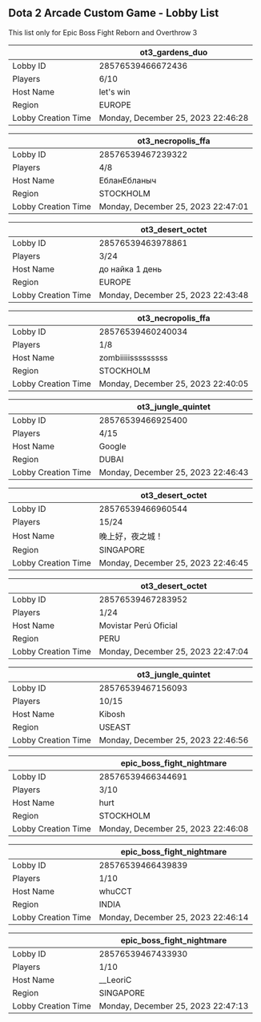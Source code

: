 ## Dota 2 Arcade Custom Game - Lobby List

This list only for Epic Boss Fight Reborn and Overthrow 3

|  | ot3_gardens_duo |
| ------ | ------ |
| Lobby ID | 28576539466672436 |
| Players | 6/10 |
| Host Name | let's win |
| Region | EUROPE |
| Lobby Creation Time | Monday, December 25, 2023 22:46:28 |


|  | ot3_necropolis_ffa |
| ------ | ------ |
| Lobby ID | 28576539467239322 |
| Players | 4/8 |
| Host Name | ЕбланЕбланыч |
| Region | STOCKHOLM |
| Lobby Creation Time | Monday, December 25, 2023 22:47:01 |


|  | ot3_desert_octet |
| ------ | ------ |
| Lobby ID | 28576539463978861 |
| Players | 3/24 |
| Host Name | до найка 1 день |
| Region | EUROPE |
| Lobby Creation Time | Monday, December 25, 2023 22:43:48 |


|  | ot3_necropolis_ffa |
| ------ | ------ |
| Lobby ID | 28576539460240034 |
| Players | 1/8 |
| Host Name | zombiiiiisssssssss |
| Region | STOCKHOLM |
| Lobby Creation Time | Monday, December 25, 2023 22:40:05 |


|  | ot3_jungle_quintet |
| ------ | ------ |
| Lobby ID | 28576539466925400 |
| Players | 4/15 |
| Host Name | Google |
| Region | DUBAI |
| Lobby Creation Time | Monday, December 25, 2023 22:46:43 |


|  | ot3_desert_octet |
| ------ | ------ |
| Lobby ID | 28576539466960544 |
| Players | 15/24 |
| Host Name | 晚上好，夜之城！ |
| Region | SINGAPORE |
| Lobby Creation Time | Monday, December 25, 2023 22:46:45 |


|  | ot3_desert_octet |
| ------ | ------ |
| Lobby ID | 28576539467283952 |
| Players | 1/24 |
| Host Name | Movistar Perú Oficial |
| Region | PERU |
| Lobby Creation Time | Monday, December 25, 2023 22:47:04 |


|  | ot3_jungle_quintet |
| ------ | ------ |
| Lobby ID | 28576539467156093 |
| Players | 10/15 |
| Host Name | Kibosh |
| Region | USEAST |
| Lobby Creation Time | Monday, December 25, 2023 22:46:56 |


|  | epic_boss_fight_nightmare |
| ------ | ------ |
| Lobby ID | 28576539466344691 |
| Players | 3/10 |
| Host Name | hurt |
| Region | STOCKHOLM |
| Lobby Creation Time | Monday, December 25, 2023 22:46:08 |


|  | epic_boss_fight_nightmare |
| ------ | ------ |
| Lobby ID | 28576539466439839 |
| Players | 1/10 |
| Host Name | whuCCT |
| Region | INDIA |
| Lobby Creation Time | Monday, December 25, 2023 22:46:14 |


|  | epic_boss_fight_nightmare |
| ------ | ------ |
| Lobby ID | 28576539467433930 |
| Players | 1/10 |
| Host Name | __LeoriC |
| Region | SINGAPORE |
| Lobby Creation Time | Monday, December 25, 2023 22:47:13 |


